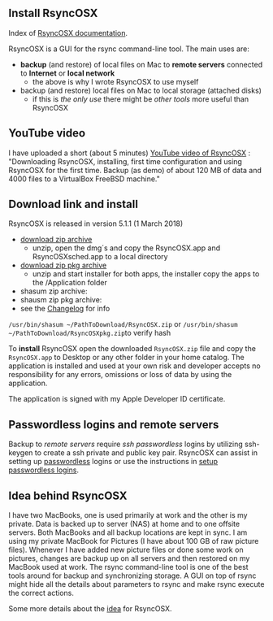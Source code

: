 
## Install RsyncOSX

Index of [RsyncOSX documentation](https://rsyncosx.github.io/Documentation/).

RsyncOSX is a GUI for the rsync command-line tool. The main uses are:

- **backup** (and restore) of local files on Mac to **remote servers** connected to **Internet** or **local network**
	- the above is why I wrote RsyncOSX to use myself
- backup (and restore) local files on Mac to local storage (attached disks)
	- if this is *the only use* there might be *other tools* more useful than RsyncOSX

## YouTube video

I have uploaded a short (about 5 minutes) [YouTube video of RsyncOSX](https://www.youtube.com/watch?v=ty1r7yvgExo) : "Downloading RsyncOSX, installing, first time configuration and using RsyncOSX for the first time. Backup (as demo) of about 120 MB of data and 4000 files to a VirtualBox FreeBSD machine."

## Download link and install

RsyncOSX is released in version 5.1.1 (1 March 2018)

- [download zip archive](https://github.com/rsyncOSX/RsyncOSX/releases/download/v5.0.0/RsyncOSX.zip)
	- unzip, open the dmg´s and copy the RsyncOSX.app and RsyncOSXsched.app to a local directory
- [download zip pkg archive](https://github.com/rsyncOSX/RsyncOSX/releases/download/v5.0.0/RsyncOSXpkg.zip)
	- unzip and start installer for both apps, the installer copy the apps to the /Application folder
- shasum zip archive:
- shausm zip pkg archive:
- see the [Changelog](Changelog.md) for info

`/usr/bin/shasum ~/PathToDownload/RsyncOSX.zip` or `/usr/bin/shasum ~/PathToDownload/RsyncOSXpkg.zip`to verify hash

To **install** RsyncOSX open the downloaded `RsyncOSX.zip` file and copy the `RsyncOSX.app` to Desktop or any other folder in your home catalog. The application is installed and used at your own risk and developer accepts no responsibility for any errors, omissions or loss of data by using the application.

The application is signed with my Apple Developer ID certificate.

## Passwordless logins and remote servers

Backup to *remote servers* require *ssh passwordless* logins by utilizing ssh-keygen to create a ssh private and public key pair. RsyncOSX can assist in setting up [passwordless](ssh.md) logins or use the instructions in [setup passwordless logins](PasswordlessLogin.md).

## Idea behind RsyncOSX

I have two MacBooks, one is used primarily at work and the other is my private. Data is backed up to server (NAS) at home and to one offsite servers. Both MacBooks and all backup locations are kept in sync. I am using my private MacBook for Pictures (I have about 100 GB of raw picture files). Whenever I have added new picture files or done some work on pictures, changes are backup up on all servers and then restored on my MacBook used at work. The rsync command-line tool is one of the best tools around for backup and synchronizing storage. A GUI on top of rsync might hide all the details about parameters to rsync and make rsync execute the correct actions.

Some more details about the [idea](Idea.md) for RsyncOSX.
